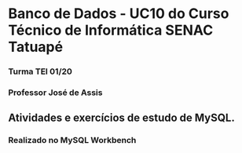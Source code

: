 # Banco de Dados - UC10 do Curso Técnico de Informática SENAC Tatuapé
### Turma TEI 01/20
### Professor José de Assis   

## Atividades e exercícios de estudo de MySQL.
### Realizado no MySQL Workbench